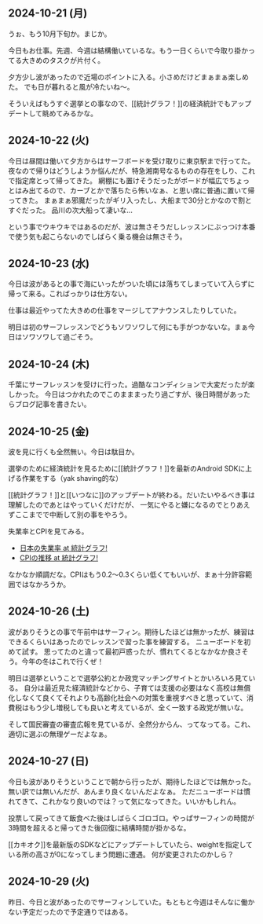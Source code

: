 ## 2024-10-21 (月)

うぉ、もう10月下旬か。まじか。

今日もお仕事。先週、今週は結構働いているな。もう一日くらいで今取り掛かってる大きめのタスクが片付く。

夕方少し波があったので近場のポイントに入る。小さめだけどまぁまぁ楽しめた。
でも日が暮れると風が冷たいね〜。

そういえばもうすぐ選挙との事なので、[[統計グラフ！]]の経済統計でもアップデートして眺めてみるかな。

## 2024-10-22 (火)

今日は昼間は働いて夕方からはサーフボードを受け取りに東京駅まで行ってた。
夜なので帰りはどうしようか悩んだが、特急湘南号なるものの存在をしり、これで指定席とって帰ってきた。
網棚にも置けそうだったがボードが幅広でちょっとはみ出てるので、カーブとかで落ちたら怖いなぁ、と思い席に普通に置いて帰ってきた。
まぁまぁ邪魔だったがギリ入ったし、大船まで30分とかなので割とすぐだった。
品川の次大船って凄いな…

という事でウキウキではあるのだが、波は無さそうだしレッスンにぶっつけ本番で使う気も起こらないのでしばらく乗る機会は無さそう。

## 2024-10-23 (水)

今日は波があるとの事で海にいったがついた頃には落ちてしまっていて入らずに帰って来る。こればっかりは仕方ない。

仕事は最近やってた大きめの仕事をマージしてアナウンスしたりしていた。

明日は初のサーフレッスンでどうもソワソワして何にも手がつかないな。まぁ今日はソワソワして過ごそう。

## 2024-10-24 (木)

千葉にサーフレッスンを受けに行った。過酷なコンディションで大変だったが楽しかった。
今日はつかれたのでこのまままったり過ごすが、後日時間があったらブログ記事を書きたい。

## 2024-10-25 (金)

波を見に行くも全然無い。今日は駄目か。

選挙のために経済統計を見るために[[統計グラフ！]]を最新のAndroid SDKに上げる作業をする（yak shaving的な）

[[統計グラフ！]]と[[いつなに]]のアップデートが終わる。だいたいやるべき事は理解したのであとはやっていくだけだが、
一気にやると嫌になるのでとりあえずここまでで中断して別の事をやろう。

失業率とCPIを見てみる。

- [日本の失業率 at 統計グラフ!](https://karino2.github.io/TobinQJsonBackend/pages/i1BLi0N7yW0H2tRCRYtCZ3d1dnPHdtmg.html)
- [CPIの推移 at 統計グラフ!](https://karino2.github.io/TobinQJsonBackend/pages/OqwEt1DZrRhrNGOPh0bXAblndaROq7N3.html)

なかなか順調だな。CPIはもう0.2〜0.3くらい低くてもいいが、まぁ十分許容範囲ではなかろうか。

## 2024-10-26 (土)

波がありそうとの事で午前中はサーフィン。期待したほどは無かったが、練習はできるくらいはあったのでレッスンで習った事を練習する。
ニューボードを初めて試す。
思ってたのと違って最初戸惑ったが、慣れてくるとなかなか良さそう。今年の冬はこれで行くぜ！

明日は選挙ということで選挙公約とか政党マッチングサイトとかいろいろ見ている。
自分は最近見た経済統計などから、子育ては支援の必要はなく高校は無償化しなくて良くてそれよりも高齢化社会への対策を重視すべきと思っていて、消費税はもう少し増税しても良いと考えているが、全く一致する政党が無いな。

そして国民審査の審査広報を見ているが、全然分からん、ってなってる。これ、適切に選ぶの無理ゲーだよなぁ。

## 2024-10-27 (日)

今日も波がありそうということで朝から行ったが、期待したほどでは無かった。無い訳では無いんだが、あんまり良くないんだよなぁ。
ただニューボードは慣れてきて、これかなり良いのでは？って気になってきた。いいかもしれん。

投票して戻ってきて飯食べた後はしばらくゴロゴロ。やっぱサーフィンの時間が3時間を超えると帰ってきた後回復に結構時間が掛かるな。

[[カキオク]]を最新版のSDKなどにアップデートしていたら、weightを指定している所の高さが0になってしまう問題に遭遇。
何が変更されたのかしら？

## 2024-10-29 (火)

昨日、今日と波があったのでサーフィンしていた。もともと今週はそんなに働かない予定だったので予定通りではある。